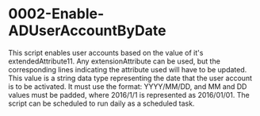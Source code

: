 # 0002-Enable-ADUserAccountByDate
This script enables user accounts based on the value of it's extendedAttribute11. Any extensionAttribute can be used, but the corresponding lines indicating the attribute used will have to be updated. This value is a string data type representing the date that the user account is to be activated. It must use the format: YYYY/MM/DD, and MM and DD values must be padded, where 2016/1/1 is represented as 2016/01/01. The script can be scheduled to run daily as a scheduled task.
